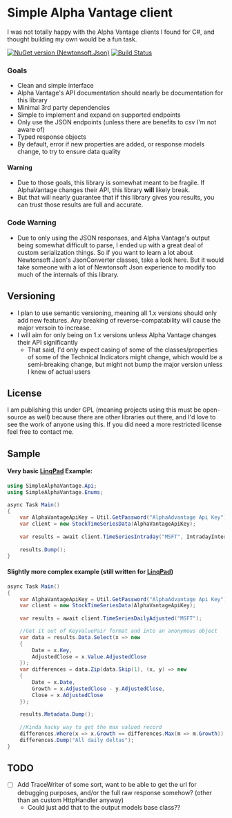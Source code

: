 # Simple Alpha Vantage client

I was not totally happy with the Alpha Vantage clients I found for C#, and thought building my own would be a fun task.

[![NuGet version (Newtonsoft.Json)](https://img.shields.io/nuget/v/SimpleAlphaVantage.svg?style=flat-square)](https://www.nuget.org/packages/SimpleAlphaVantage/)
[![Build Status](https://travis-ci.com/Eibwen/SimpleAlphaVantage.svg?branch=master)](https://travis-ci.com/Eibwen/SimpleAlphaVantage)

### Goals
* Clean and simple interface
* Alpha Vantage's API documentation should nearly be documentation for this library
* Minimal 3rd party dependencies
* Simple to implement and expand on supported endpoints
* Only use the JSON endpoints (unless there are benefits to csv I'm not aware of)
* Typed response objects
* By default, error if new properties are added, or response models change, to try to ensure data quality

#### Warning
* Due to those goals, this library is somewhat meant to be fragile.  If AlphaVantage changes their API, this library **will** likely break.
* But that will nearly guarantee that if this library gives you results, you can trust those results are full and accurate.

### Code Warning
* Due to only using the JSON responses, and Alpha Vantage's output being somewhat difficult to parse, I ended up with a great deal of custom serialization things.  So if you want to learn a lot about Newtonsoft Json's JsonConverter classes, take a look here.  But it would take someone with a lot of Newtonsoft Json experience to modify too much of the internals of this library.

## Versioning
* I plan to use semantic versioning, meaning all 1.x versions should only add new features.  Any breaking of reverse-compatability will cause the major versoin to increase.
* I will aim for only being on 1.x versions unless Alpha Vantage changes their API significantly
  * That said, I'd only expect casing of some of the classes/properties of some of the Technical Indicators might change, which would be a semi-breaking change, but might not bump the major version unless I knew of actual users

## License
I am publishing this under GPL (meaning projects using this must be open-source as well) because there are other libraries out there, and I'd love to see the work of anyone using this.  If you did need a more restricted license feel free to contact me.


## Sample

#### Very basic [LinqPad](https://www.linqpad.net/) Example:
```c#
using SimpleAlphaVantage.Api;
using SimpleAlphaVantage.Enums;

async Task Main()
{
	var AlphaVantageApiKey = Util.GetPassword("AlphaAdvantage Api Key");
	var client = new StockTimeSeriesData(AlphaVantageApiKey);
	
	var results = await client.TimeSeriesIntraday("MSFT", IntradayInterval.HalfHour);
	
	results.Dump();
}
```
#### Slightly more complex example (still written for [LinqPad](https://www.linqpad.net/))
```c#
async Task Main()
{
	var AlphaVantageApiKey = Util.GetPassword("AlphaAdvantage Api Key");
	var client = new StockTimeSeriesData(AlphaVantageApiKey);
	
	var results = await client.TimeSeriesDailyAdjusted("MSFT");

	//Get it out of KeyValuePair format and into an anonymous object
	var data = results.Data.Select(x => new
	{
		Date = x.Key,
		AdjustedClose = x.Value.AdjustedClose
	});
	var differences = data.Zip(data.Skip(1), (x, y) => new
	{
		Date = x.Date,
		Growth = x.AdjustedClose - y.AdjustedClose,
		Close = x.AdjustedClose
	});
	
	results.Metadata.Dump();
	
	//Kinda hacky way to get the max valued record
	differences.Where(x => x.Growth == differences.Max(m => m.Growth)).Dump($"Highest growth day in the last 100 days!");
	differences.Dump("All daily deltas");
}
```


## TODO

- [ ] Add TraceWriter of some sort, want to be able to get the url for debugging purposes, and/or the full raw response somehow?  (other than an custom HttpHandler anyway)
  - Could just add that to the output models base class??
